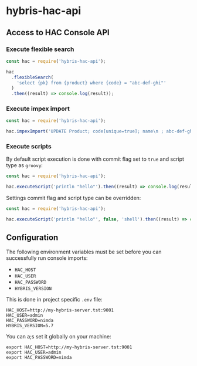 # hybris-hac-api

## Access to HAC Console API

### Execute flexible search

```javascript
const hac = require('hybris-hac-api');

hac
  .flexibleSearch(
    'select {pk} from {product} where {code} = "abc-def-ghi"'
  )
  .then((result) => console.log(result));
```

### Execute impex import

```javascript
const hac = require('hybris-hac-api');

hac.impexImport('UPDATE Product; code[unique=true]; name\n ; abc-def-ghi ; My Product');
```

### Execute scripts

By default script execution is done with commit flag set to `true` and script type as `groovy`:

```javascript
const hac = require('hybris-hac-api');

hac.executeScript('println "hello"').then((result) => console.log(result));
```

Settings commit flag and script type can be overridden:

```javascript
const hac = require('hybris-hac-api');

hac.executeScript('println "hello"', false, 'shell').then((result) => console.log(result));
```

## Configuration

The following environment variables must be set before you can successfully run console imports:

- `HAC_HOST`
- `HAC_USER`
- `HAC_PASSWORD`
- `HYBRIS_VERSION`

This is done in project specific `.env` file:

```shell
HAC_HOST=http://my-hybris-server.tst:9001
HAC_USER=admin
HAC_PASSWORD=nimda
HYBRIS_VERSION=5.7
```

You can a;s set it globally on your machine:

```shell
export HAC_HOST=http://my-hybris-server.tst:9001
export HAC_USER=admin
export HAC_PASSWORD=nimda
```
